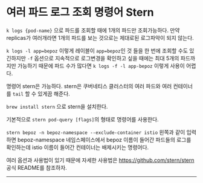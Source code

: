 # 여러 파드 로그 조회 명령어 Stern

``k logs {pod-name}`` 으로 파드를 조회할 때에 1개의 파드만 조회가능하다. 만약 replicas가 여러개라면 1개의 파드를 보는 것으로는 제대로된 로그파악이 되지 않는다.  

``k logs -l app=bepoz`` 이렇게 레이블이 ``app=bepoz``인 것 들을 한 번에 조회할 수도 있긴하지만 ``-f`` 옵션으로 지속적으로 로그변경을 확인하고 싶을 때에는 최대 5개의 파드까지만 가능하기 때문에 파드 수가 많다면 ``k logs -f -l app-bepoz`` 이렇게 사용이 어렵다.  

명령어 stern은 가능하다. stern은 쿠버네티스 클러스터의 여러 파드와 여러 컨테이너를 ``tail`` 할 수 있게끔 해준다.  

``brew install stern`` 으로 stern을 설치한다.  

기본적으로 ``stern pod-query [flags]``의 형태로 명령어를 사용한다.  

``stern bepoz -n bepoz-namespace --exclude-container istio`` 왼쪽과 같이 입력하면 bepoz-namespace 네임스페이스에서 bepoz 이름이 들어간 파드들의 로그를 확인하는데 istio 이름이 들어간 컨테이너는 배제시키는 명령어다.

여러 옵션과 사용법이 있기 때문에 자세한 사용법은 https://github.com/stern/stern 공식 README를 참조하자.  

---

